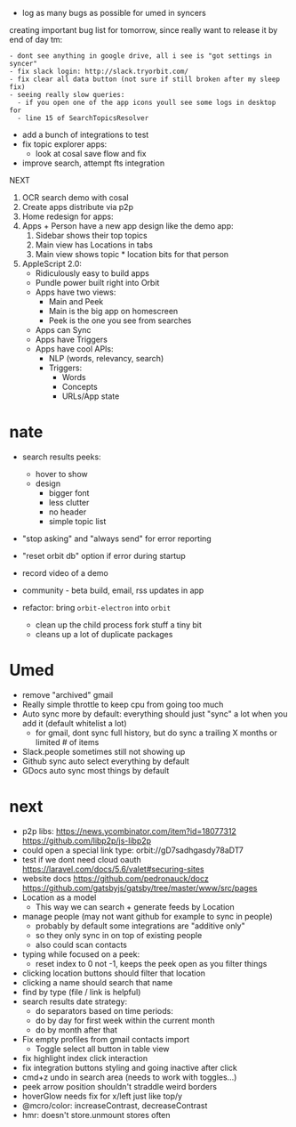- log as many bugs as possible for umed in syncers

creating important bug list for tomorrow, since really want to release it by end of day tm:

```
- dont see anything in google drive, all i see is "got settings in syncer"
- fix slack login: http://slack.tryorbit.com/
- fix clear all data button (not sure if still broken after my sleep fix)
- seeing really slow queries:
  - if you open one of the app icons youll see some logs in desktop for
  - line 15 of SearchTopicsResolver
```

- add a bunch of integrations to test
- fix topic explorer apps:
  - look at cosal save flow and fix
- improve search, attempt fts integration

NEXT

1. OCR search demo with cosal
2. Create apps distribute via p2p
3. Home redesign for apps:
4. Apps + Person have a new app design like the demo app:
   1. Sidebar shows their top topics
   2. Main view has Locations in tabs
   3. Main view shows topic \* location bits for that person
5. AppleScript 2.0:
   - Ridiculously easy to build apps
   - Pundle power built right into Orbit
   - Apps have two views:
     - Main and Peek
     - Main is the big app on homescreen
     - Peek is the one you see from searches
   - Apps can Sync
   - Apps have Triggers
   - Apps have cool APIs:
     - NLP (words, relevancy, search)
     - Triggers:
       - Words
       - Concepts
       - URLs/App state

# nate

- search results peeks:
  - hover to show
  - design
    - bigger font
    - less clutter
    - no header
    - simple topic list
- "stop asking" and "always send" for error reporting
- "reset orbit db" option if error during startup
- record video of a demo
- community - beta build, email, rss updates in app

- refactor: bring `orbit-electron` into `orbit`
  - clean up the child process fork stuff a tiny bit
  - cleans up a lot of duplicate packages

# Umed

- remove "archived" gmail
- Really simple throttle to keep cpu from going too much
- Auto sync more by default: everything should just "sync" a lot when you add it (default whitelist a lot)
  - for gmail, dont sync full history, but do sync a trailing X months or limited # of items
- Slack.people sometimes still not showing up
- Github sync auto select everything by default
- GDocs auto sync most things by default

# next

- p2p libs: https://news.ycombinator.com/item?id=18077312 https://github.com/libp2p/js-libp2p
- could open a special link type: orbit://gD7sadhgasdy78aDT7
- test if we dont need cloud oauth https://laravel.com/docs/5.6/valet#securing-sites
- website docs https://github.com/pedronauck/docz https://github.com/gatsbyjs/gatsby/tree/master/www/src/pages
- Location as a model
  - This way we can search + generate feeds by Location
- manage people (may not want github for example to sync in people)
  - probably by default some integrations are "additive only"
  - so they only sync in on top of existing people
  - also could scan contacts
- typing while focused on a peek:
  - reset index to 0 not -1, keeps the peek open as you filter things
- clicking location buttons should filter that location
- clicking a name should search that name
- find by type (file / link is helpful)
- search results date strategy:
  - do separators based on time periods:
  - do by day for first week within the current month
  - do by month after that
- Fix empty profiles from gmail contacts import
  - Toggle select all button in table view
- fix highlight index click interaction
- fix integration buttons styling and going inactive after click
- cmd+z undo in search area (needs to work with toggles...)
- peek arrow position shouldn't straddle weird borders
- hoverGlow needs fix for x/left just like top/y
- @mcro/color: increaseContrast, decreaseContrast
- hmr: doesn't store.unmount stores often
